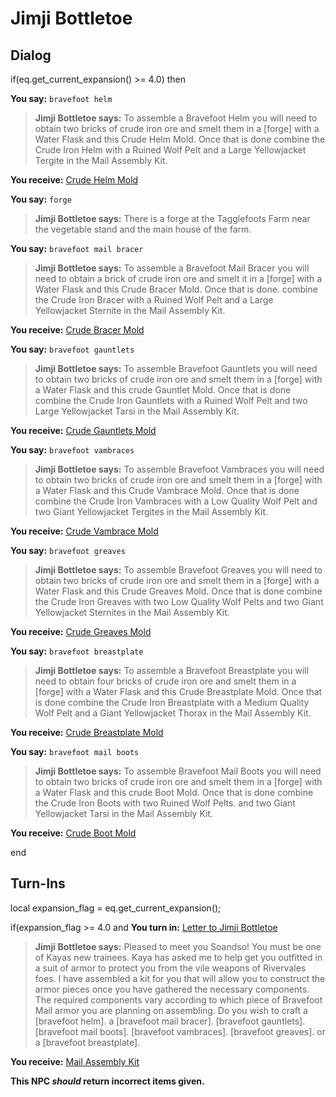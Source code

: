 # Jimji Bottletoe
## Dialog

if(eq.get_current_expansion() >= 4.0) then


**You say:** `bravefoot helm`




>**Jimji Bottletoe says:** To assemble a Bravefoot Helm you will need to obtain two bricks of crude iron ore and smelt them in a [forge] with a Water Flask and this Crude Helm Mold. Once that is done combine the Crude Iron Helm with a Ruined Wolf Pelt and a Large Yellowjacket Tergite in the Mail Assembly Kit.



**You receive:**  [Crude Helm Mold](/item/19631)


**You say:** `forge`




>**Jimji Bottletoe says:** There is a forge at the Tagglefoots Farm near the vegetable stand and the main house of the farm.


**You say:** `bravefoot mail bracer`




>**Jimji Bottletoe says:** To assemble a Bravefoot Mail Bracer you will need to obtain a brick of crude iron ore and smelt it in a [forge] with a Water Flask and this Crude Bracer Mold. Once that is done. combine the Crude Iron Bracer with a Ruined Wolf Pelt and a Large Yellowjacket Sternite in the Mail Assembly Kit.



**You receive:**  [Crude Bracer Mold](/item/19632)


**You say:** `bravefoot gauntlets`




>**Jimji Bottletoe says:** To assemble Bravefoot Gauntlets you will need to obtain two bricks of crude iron ore and smelt them in a [forge] with a Water Flask and this crude Gauntlet Mold. Once that is done combine the Crude Iron Gauntlets with a Ruined Wolf Pelt and two Large Yellowjacket Tarsi in the Mail Assembly Kit.



**You receive:**  [Crude Gauntlets Mold](/item/19633)


**You say:** `bravefoot vambraces`




>**Jimji Bottletoe says:** To assemble Bravefoot Vambraces you will need to obtain two bricks of crude iron ore and smelt them in a [forge] with a Water Flask and this Crude Vambrace Mold. Once that is done combine the Crude Iron Vambraces with a Low Quality Wolf Pelt and two Giant Yellowjacket Tergites in the Mail Assembly Kit.



**You receive:**  [Crude Vambrace Mold](/item/19635)


**You say:** `bravefoot greaves`




>**Jimji Bottletoe says:** To assemble Bravefoot Greaves you will need to obtain two bricks of crude iron ore and smelt them in a [forge] with a Water Flask and this Crude Greaves Mold. Once that is done combine the Crude Iron Greaves with two Low Quality Wolf Pelts and two Giant Yellowjacket Sternites in the Mail Assembly Kit.



**You receive:**  [Crude Greaves Mold](/item/19636)


**You say:** `bravefoot breastplate`




>**Jimji Bottletoe says:** To assemble a Bravefoot Breastplate you will need to obtain four bricks of crude iron ore and smelt them in a [forge] with a Water Flask and this Crude Breastplate Mold. Once that is done combine the Crude Iron Breastplate with a Medium Quality Wolf Pelt and a Giant Yellowjacket Thorax in the Mail Assembly Kit.



**You receive:**  [Crude Breastplate Mold](/item/19637)


**You say:** `bravefoot mail boots`




>**Jimji Bottletoe says:** To assemble Bravefoot Mail Boots you will need to obtain two bricks of crude iron ore and smelt them in a [forge] with a Water Flask and this crude Boot Mold. Once that is done combine the Crude Iron Boots with two Ruined Wolf Pelts. and two Giant Yellowjacket Tarsi in the Mail Assembly Kit.



**You receive:**  [Crude Boot Mold](/item/19634)

end

## Turn-Ins



local expansion_flag = eq.get_current_expansion();

if(expansion_flag >= 4.0 and  **You turn in:** [Letter to Jimji Bottletoe](/item/19628)


>**Jimji Bottletoe says:** Pleased to meet you Soandso! You must be one of Kayas new trainees. Kaya has asked me to help get you outfitted in a suit of armor to protect you from the vile weapons of Rivervales foes. I have assembled a kit for you that will allow you to construct the armor pieces once you have gathered the necessary components. The required components vary according to which piece of Bravefoot Mail armor you are planning on assembling. Do you wish to craft a [bravefoot helm]. a [bravefoot mail bracer]. [bravefoot gauntlets]. [bravefoot mail boots]. [bravefoot vambraces]. [bravefoot greaves]. or a [bravefoot breastplate].


 **You receive:**  [Mail Assembly Kit](/item/17124) 

**This NPC *should* return incorrect items given.**

